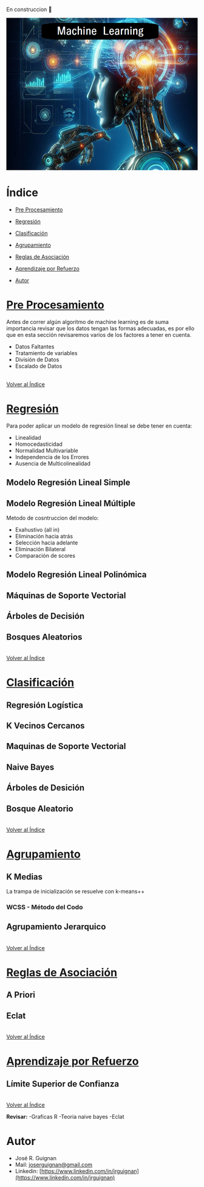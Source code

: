 En construccion 🚧
<p align="center">
<img src="images/banner.png"  height=400>
</p>

# Índice

* [Pre Procesamiento](#Pre-Procesamiento) 
* [Regresión](#Regresión) 
* [Clasificación](#Clasificación) 
* [Agrupamiento](#Agrupamiento) 
* [Reglas de Asociación](#Reglas-de-Asociación) 
* [Aprendizaje por Refuerzo](#Aprendizaje-por-Refuerzo) 

* [Autor](#Autor)

# [Pre Procesamiento](https://github.com/jrguignan/Machine_Learning/tree/main/Pre_Procesamiento)

Antes de correr algún algoritmo de machine learning es de suma importancia revisar que los datos tengan las formas adecuadas, es por ello que en esta sección revisaremos varios de los factores a tener en cuenta.

- Datos Faltantes
- Tratamiento de variables
- División de Datos
- Escalado de Datos


<br>[Volver al Índice](#Índice)

# [Regresión](https://github.com/jrguignan/Machine_Learning/tree/main/Regresion)

Para poder aplicar un modelo de regresión lineal se debe tener en cuenta:
- Linealidad
- Homocedasticidad
- Normalidad Multivariable
- Independencia de los Errores
- Ausencia de Multicolinealidad


## Modelo Regresión Lineal Simple

## Modelo Regresión Lineal Múltiple

Metodo de cosntruccion del modelo:
- Exahustivo (all in)
- Eliminación hacia atrás
- Selección hacia adelante
- Eliminación Bilateral
- Comparación de scores

## Modelo Regresión Lineal Polinómica

## Máquinas de Soporte Vectorial

## Árboles de Decisión

## Bosques Aleatorios

<br>[Volver al Índice](#Índice)

# [Clasificación](https://github.com/jrguignan/Machine_Learning/tree/main/Clasificacion)

## Regresión Logística

## K Vecinos Cercanos

## Maquinas de Soporte Vectorial

## Naive Bayes

## Árboles de Desición

## Bosque Aleatorio

<br>[Volver al Índice](#Índice)

# [Agrupamiento](https://github.com/jrguignan/Machine_Learning/tree/main/Agrupamiento)

## K Medias

La trampa de inicialización se resuelve con k-means++

### WCSS - Método del Codo

## Agrupamiento Jerarquico

<br>[Volver al Índice](#Índice)

# [Reglas de Asociación](https://github.com/jrguignan/Machine_Learning/tree/main/Reglas_de_Asociacion)


## A Priori

## Eclat

<br>[Volver al Índice](#Índice)

# [Aprendizaje por Refuerzo](https://github.com/jrguignan/Machine_Learning/tree/main/Aprendizaje_por_Refuerzo)

## Límite Superior de Confianza

<br>[Volver al Índice](#Índice)



**Revisar:**
-Graficas R
-Teoria naive bayes
-Eclat


# Autor

- José R. Guignan
- Mail: joserguignan@gmail.com
- Linkedin: [https://www.linkedin.com/in/jrguignan](https://www.linkedin.com/in/jrguignan)
